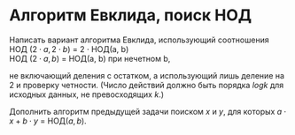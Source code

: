 # Алгоритм Евклида, поиск НОД

Написать вариант алгоритма Евклида, использующий соотношения  
    НОД $(2 \cdot a, 2 \cdot b)$ = 2 $\cdot$ НОД(a, b)  
    НОД $(2 \cdot a, b)$ = НОД(a, b) при нечетном b,  

не включающий деления с остатком, а использующий лишь деление на $2$ и проверку четности. (Число действий должно быть порядка $log k$ для исходных данных, не превосходящих $k$.)

Дополнить алгоритм предыдущей задачи поиском $x$ и $y$, для которых $a \cdot x + b \cdot y$ = НОД($a, b$).